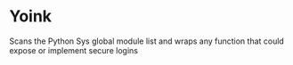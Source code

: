 # Yoink
Scans the Python Sys global module list and wraps any function that could expose or implement secure logins
